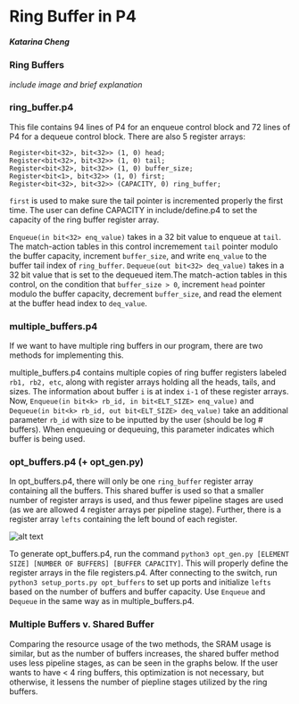 # Ring Buffer in P4
##### Katarina Cheng

### Ring Buffers
*include image and brief explanation*

### ring_buffer.p4
This file contains 94 lines of P4 for an enqueue control block and 72 lines of P4 for a dequeue control block. There are also 5 register arrays:
```
Register<bit<32>, bit<32>> (1, 0) head;
Register<bit<32>, bit<32>> (1, 0) tail;
Register<bit<32>, bit<32>> (1, 0) buffer_size;
Register<bit<1>, bit<32>> (1, 0) first;
Register<bit<32>, bit<32>> (CAPACITY, 0) ring_buffer;
```

```first``` is used to make sure the tail pointer is incremented properly the first time. The user can define CAPACITY in include/define.p4 to set the capacity of the ring buffer register array. 

```Enqueue(in bit<32> enq_value)``` takes in a 32 bit value to enqueue at ```tail```. The match-action tables in this control incremement ```tail``` pointer modulo the buffer capacity, increment ```buffer_size```, and write ```enq_value``` to the buffer tail index of ```ring_buffer```.
```Dequeue(out bit<32> deq_value)``` takes in a 32 bit value that is set to the dequeued item.The match-action tables in this control, on the condition that ```buffer_size > 0```, increment ```head``` pointer modulo the buffer capacity, decrement ```buffer_size```, and read the element at the buffer head index to ```deq_value```.

### multiple_buffers.p4
If we want to have multiple ring buffers in our program, there are two methods for implementing this. 

multiple_buffers.p4 contains multiple copies of ring buffer registers labeled ```rb1, rb2, etc```, along with register arrays holding all the heads, tails, and sizes. The information about buffer ```i``` is at index ```i-1``` of these register arrays. Now, ```Enqueue(in bit<k> rb_id, in bit<ELT_SIZE> enq_value)``` and ```Dequeue(in bit<k> rb_id, out bit<ELT_SIZE> deq_value)``` take an additional parameter ```rb_id``` with size to be inputted by the user (should be log # buffers). When enqueuing or dequeuing, this parameter indicates which buffer is being used. 

### opt_buffers.p4 (+ opt_gen.py)
In opt_buffers.p4, there will only be one ```ring_buffer``` register array containing all the buffers. This shared buffer is used so that a smaller number of register arrays is used, and thus fewer pipeline stages are used (as we are allowed 4 register arrays per pipeline stage). Further, there is a register array ```lefts``` containing the left bound of each register. 

![alt text](https://github.com/katcheng902/ring-buffer-hw/blob/master/shared_buffer.png?raw=true)

To generate opt_buffers.p4, run the command ```python3 opt_gen.py [ELEMENT SIZE] [NUMBER OF BUFFERS] [BUFFER CAPACITY]```. This will properly define the register arrays in the file registers.p4. After connecting to the switch, run ```python3 setup_ports.py opt_buffers``` to set up ports and initialize ```lefts``` based on the number of buffers and buffer capacity. Use ```Enqueue``` and ```Dequeue``` in the same way as in multiple_buffers.p4.

### Multiple Buffers v. Shared Buffer
Comparing the resource usage of the two methods, the SRAM usage is similar, but as the number of buffers increases, the shared buffer method uses less pipeline stages, as can be seen in the graphs below. If the user wants to have < 4 ring buffers, this optimization is not necessary, but otherwise, it lessens the number of piepline stages utilized by the ring buffers.


